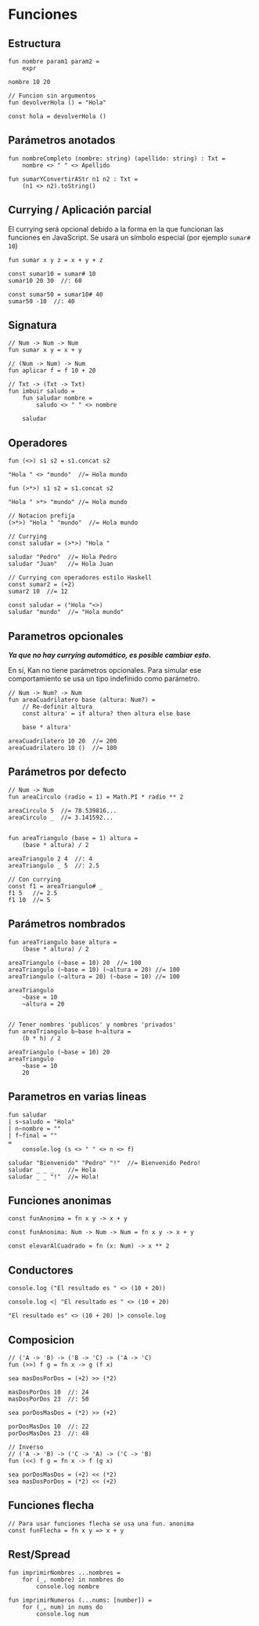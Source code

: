 # Funciones

## Estructura

```
fun nombre param1 param2 =
    expr

nombre 10 20

// Funcion sin argumentos
fun devolverHola () = "Hola"

const hola = devolverHola ()
```

## Parámetros anotados

```
fun nombreCompleto (nombre: string) (apellido: string) : Txt =
    nombre <> " " <> Apellido

fun sumarYConvertirAStr n1 n2 : Txt =
    (n1 <> n2).toString()

```

## Currying / Aplicación parcial

El currying será opcional debido a la forma en la que funcionan las funciones en JavaScript.
Se usará un símbolo especial (por ejemplo `sumar# 10`)

```
fun sumar x y z = x + y + z

const sumar10 = sumar# 10
sumar10 20 30  //: 60

const sumar50 = sumar10# 40
sumar50 -10  //: 40
```

## Signatura

```
// Num -> Num -> Num
fun sumar x y = x + y

// (Num -> Num) -> Num
fun aplicar f = f 10 + 20

// Txt -> (Txt -> Txt)
fun imbuir saludo =
    fun saludar nombre =
        saludo <> " " <> nombre

    saludar
```

## Operadores

```
fun (<>) s1 s2 = s1.concat s2

"Hola " <> "mundo"  //= Hola mundo

fun (>*>) s1 s2 = s1.concat s2

"Hola " >*> "mundo" //= Hola mundo

// Notacion prefija
(>*>) "Hola " "mundo"  //= Hola mundo

// Currying
const saludar = (>*>) "Hola "

saludar "Pedro"  //= Hola Pedro
saludar "Juan"   //= Hola Juan

// Currying con operadores estilo Haskell
const sumar2 = (+2)
sumar2 10  //= 12

const saludar = ("Hola "<>)
saludar "mundo"  //= "Hola mundo"
```

## Parametros opcionales

**_Ya que no hay currying automático, es posible cambiar esto._**

En sí, Kan no tiene parámetros opcionales. Para simular ese comportamiento
se usa un tipo indefinido como parámetro.

```
// Num -> Num? -> Num
fun areaCuadrilatero base (altura: Num?) =
    // Re-definir altura
    const altura' = if altura? then altura else base

    base * altura'

areaCuadrilatero 10 20  //= 200
areaCuadrilatero 10 ()  //= 100
```

## Parámetros por defecto

```
// Num -> Num
fun areaCirculo (radio = 1) = Math.PI * radio ** 2

areaCirculo 5  //= 78.539816...
areaCirculo _  //= 3.141592...


fun areaTriangulo (base = 1) altura =
    (base * altura) / 2

areaTriangulo 2 4  //: 4
areaTriangulo _ 5  //: 2.5

// Con currying
const f1 = areaTriangulo# _
f1 5   //= 2.5
f1 10  //= 5
```

## Parámetros nombrados

```
fun areaTriangulo base altura =
    (base * altura) / 2

areaTriangulo (~base = 10) 20  //= 100
areaTriangulo (~base = 10) (~altura = 20) //= 100
areaTriangulo (~altura = 20) (~base = 10) //= 100

areaTriangulo
    ~base = 10
    ~altura = 20


// Tener nombres 'publicos' y nombres 'privados'
fun areaTriangulo b~base h~altura =
    (b * h) / 2

areaTriangulo (~base = 10) 20
areaTriangulo
    ~base = 10
    20
```

## Parametros en varias lineas

```
fun saludar
| s~saludo = "Hola"
| n~nombre = ""
| f~final = ""
=
    console.log (s <> " " <> n <> f)

saludar "Bienvenido" "Pedro" "!"  //= Bienvenido Pedro!
saludar _ _ _    //= Hola
saludar _ _ "!"  //= Hola!
```

## Funciones anonimas

```
const funAnonima = fn x y -> x + y

const funAnonima: Num -> Num -> Num = fn x y -> x + y

const elevarAlCuadrado = fn (x: Num) -> x ** 2
```

## Conductores

```
console.log ("El resultado es " <> (10 + 20))

console.log <| "El resultado es " <> (10 + 20)

"El resultado es" <> (10 + 20) |> console.log
```

## Composicion

```
// ('A -> 'B) -> ('B -> 'C) -> ('A -> 'C)
fun (>>) f g = fn x -> g (f x)

sea masDosPorDos = (+2) >> (*2)

masDosPorDos 10  //: 24
masDosPorDos 23  //: 50

sea porDosMasDos = (*2) >> (+2)

porDosMasDos 10  //: 22
porDosMasDos 23  //: 48

// Inverso
// ('A -> 'B) -> ('C -> 'A) -> ('C -> 'B)
fun (<<) f g = fn x -> f (g x)

sea porDosMasDos = (+2) << (*2)
sea masDosPorDos = (*2) << (+2)
```

## Funciones flecha

```
// Para usar funciones flecha se usa una fun. anonima
const funFlecha = fn x y => x + y
```

## Rest/Spread

```
fun imprimirNombres ...nombres =
    for (_, nombre) in nombres do
        console.log nombre

fun imprimirNumeros (...nums: [number]) =
    for (_, num) in nums do
        console.log num

```
